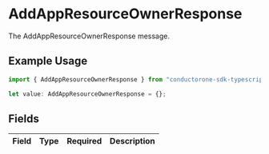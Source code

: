 # AddAppResourceOwnerResponse

The AddAppResourceOwnerResponse message.

## Example Usage

```typescript
import { AddAppResourceOwnerResponse } from "conductorone-sdk-typescript/sdk/models/shared";

let value: AddAppResourceOwnerResponse = {};
```

## Fields

| Field       | Type        | Required    | Description |
| ----------- | ----------- | ----------- | ----------- |